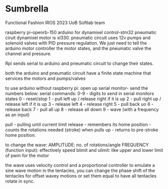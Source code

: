 # Sumbrella
Functional Fashion IROS 2023 UoB Softlab team

raspberry pi-openrb-150 arduino for dynamixel control-stm32 pneumatic ciruit
dynamixel motor is xl330. pneumatic circuit uses 12v pumps and solenoid valves with PID pressure regulation. We just need to tell the arduino motor controller the motor states, and the pneumatic valve the channel and pressure.

Rpi sends serial to arduino and pneumatic circuit to change their states.

both the arduino and pneumatic circuit have a finite state machine
that services the motors and pumps/valves

to use arduino without raspberry pi:
open up serial monitor- send the numbers below:
serial commands:
0-9 - digits to send in serial monitors
states
0 - reset/stop
1 - pull left up / release right if it is up
2 - pull right up / release left if it is up
3 - release left
4 - release right
5 - pull back uo
6 - release back
7 - pull all up
8 - release all down
9 - wave (with a frequency as an input)

pull - pulling until current limit
release - remembers its home position - counts the rotations needed (stroke) when pulls up - returns to pre-stroke home position.

to change the wave:
AMPLITUDE: no. of rotations/angle
FREQUENCY (function input): effectively speed
blimit and ulimit: like upper and lower limit of pwm for the motor

the wave uses velocity control and a proportional controller to emulate a sine wave motion in the tentacles, 
you can change the phase shift of the tentacles for offset wavey motions or set them equal to have all tentacles rotate in sync.


